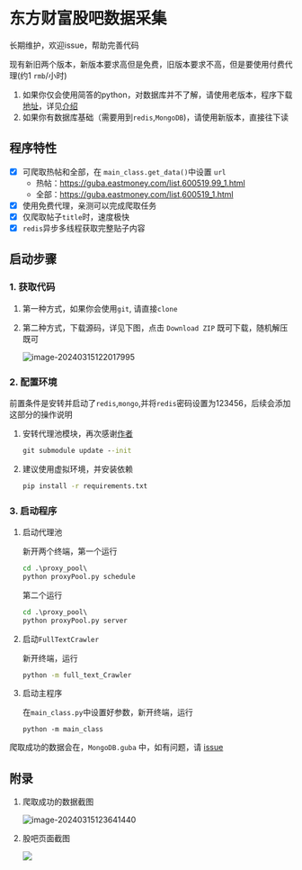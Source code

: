 # 东方财富股吧数据采集

长期维护，欢迎issue，帮助完善代码

现有新旧两个版本，新版本要求高但是免费，旧版本要求不高，但是要使用付费代理(约1 `rmb`/小时)

1. 如果你仅会使用简答的python，对数据库并不了解，请使用老版本，程序下载[地址](https://github.com/Euclid-Jie/Euclidguba-search/releases/tag/archive)，详见[介绍](README_old.md)
2. 如果你有数据库基础（需要用到`redis`,`MongoDB`)，请使用新版本，直接往下读

## 程序特性

- [X] 可爬取热帖和全部，在 `main_class.get_data()`中设置 `url`
  - 热帖：https://guba.eastmoney.com/list,600519,99_1.html
  - 全部：https://guba.eastmoney.com/list,600519_1.html
- [x] 使用免费代理，亲测可以完成爬取任务
- [x] 仅爬取帖子`title`时，速度极快
- [x] `redis`异步多线程获取完整贴子内容

## 启动步骤

### 1. 获取代码

1. 第一种方式，如果你会使用`git`, 请直接`clone`

2. 第二种方式，下载源码，详见下图，点击 `Download ZIP` 既可下载，随机解压既可

   ![image-20240315122017995](https://euclid-picgo.oss-cn-shenzhen.aliyuncs.com/image/image-20240315122017995.png)

### 2. 配置环境

前置条件是安转并启动了`redis`,`mongo`,并将`redis`密码设置为123456，后续会添加这部分的操作说明

1. 安转代理池模块，再次感谢[作者](https://github.com/jhao104/proxy_pool)

   ```cmd
   git submodule update --init
   ```

2. 建议使用虚拟环境，并安装依赖

   ```cmd
   pip install -r requirements.txt
   ```

### 3. 启动程序

1. 启动代理池

    新开两个终端，第一个运行

    ```cmd
    cd .\proxy_pool\
    python proxyPool.py schedule 
    ```

    第二个运行

    ```cmd
    cd .\proxy_pool\
    python proxyPool.py server 
    ```

2. 启动`FullTextCrawler`

   新开终端，运行

   ```cmd
   python -m full_text_Crawler
   ```

3. 启动主程序

    在`main_class.py`中设置好参数，新开终端，运行

    ```
    python -m main_class
    ```

爬取成功的数据会在，`MongoDB.guba` 中，如有问题，请 [issue](https://github.com/Euclid-Jie/Euclidguba-search/issues/new)

## 附录

1. 爬取成功的数据截图

   ![image-20240315123641440](https://euclid-picgo.oss-cn-shenzhen.aliyuncs.com/image/image-20240315123641440.png)

2. 股吧页面截图

    ![](https://euclid-picgo.oss-cn-shenzhen.aliyuncs.com/image/202302161115850.png)
